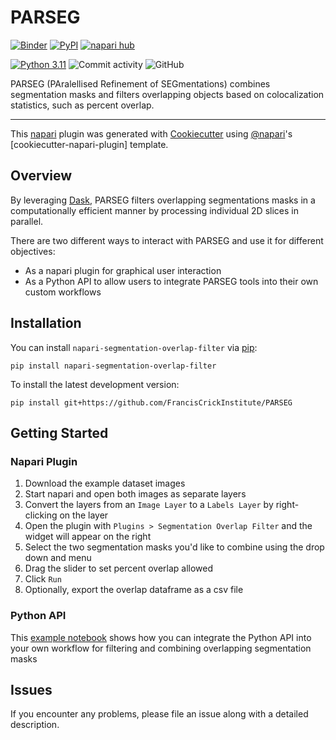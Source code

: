 # PARSEG

[![Binder](https://mybinder.org/badge_logo.svg)](https://mybinder.org/v2/gh/FrancisCrickInstitute/CALM_Template/HEAD?labpath=blob%2Fmain%2Fsegment_image.ipynb)
[![PyPI](https://img.shields.io/pypi/v/napari-segmentation-overlap-filter.svg?color=green)](https://pypi.org/project/napari-segmentation-overlap-filter)
[![napari hub](https://img.shields.io/endpoint?url=https://api.napari-hub.org/shields/napari-segmentation-overlap-filter)](https://napari-hub.org/plugins/napari-segmentation-overlap-filter)

[![Python 3.11](https://img.shields.io/badge/python-3.11-blue.svg)](https://www.python.org/downloads/release/python-3115/)
![Commit activity](https://img.shields.io/github/commit-activity/y/FrancisCrickInstitute/CALM_Template?style=plastic)
![GitHub](https://img.shields.io/github/license/FrancisCrickInstitute/CALM_Template?color=green&style=plastic)

PARSEG (PAralellised Refinement of SEGmentations) combines segmentation masks and filters overlapping objects based on colocalization statistics, such as percent overlap. 

----------------------------------

This [napari] plugin was generated with [Cookiecutter] using [@napari]'s [cookiecutter-napari-plugin] template.

## Overview
By leveraging [Dask], PARSEG filters overlapping segmentations masks in a computationally efficient manner by processing individual 2D slices in parallel. 

There are two different ways to interact with PARSEG and use it for different objectives:

* As a napari plugin for graphical user interaction
* As a Python API to allow users to integrate PARSEG tools into their own custom workflows

## Installation

You can install `napari-segmentation-overlap-filter` via [pip]:

    pip install napari-segmentation-overlap-filter
    
To install the latest development version:

    pip install git+https://github.com/FrancisCrickInstitute/PARSEG

## Getting Started

### Napari Plugin
1. Download the example dataset images
2. Start napari and open both images as separate layers
3. Convert the layers from an `Image Layer` to a `Labels Layer` by right-clicking on the layer
4. Open the plugin with `Plugins > Segmentation Overlap Filter` and the widget will appear on the right
5. Select the two segmentation masks you'd like to combine using the drop down and menu
6. Drag the slider to set percent overlap allowed
7. Click `Run`
8. Optionally, export the overlap dataframe as a csv file

### Python API
This [example notebook] shows how you can integrate the Python API into your own workflow for filtering and combining overlapping segmentation masks

## Issues

If you encounter any problems, please file an issue along with a detailed description.

[napari]: https://github.com/napari/napari
[Cookiecutter]: https://github.com/audreyr/cookiecutter
[@napari]: https://github.com/napari
[Dask]: https://www.dask.org/
[pip]: https://pypi.org/project/pip/
[example notebook]: https://github.com/FrancisCrickInstitute/PARSEG/blob/main/Notebooks/Combine_Segmentations_And_Filter_Overlaps.ipynb
